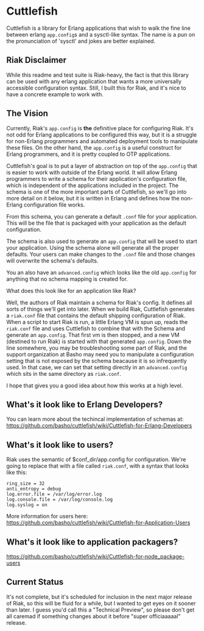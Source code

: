 # Cuttlefish
Cuttlefish is a library for Erlang applications that wish to walk the fine line between erlang `app.config`s and a sysctl-like syntax. The name is a pun on the pronunciation of 'sysctl' and jokes are better explained.

## Riak Disclaimer
While this readme and test suite is Riak-heavy, the fact is that this library can be used with any erlang application that wants a more universally accessible configuration syntax. Still, I built this for Riak, and it's nice to have a concrete example to work with.

## The Vision
Currently, Riak's `app.config` is **the** definitive place for configuring Riak. It's not odd for Erlang applications to be configured this way, but it is a struggle for non-Erlang programmers and automated deployment tools to manipulate these files. On the other hand, the `app.config` is a useful construct for Erlang programmers, and it is pretty coupled to OTP applications.

Cuttlefish's goal is to put a layer of abstraction on top of the `app.config` that is easier to work with outside of the Erlang world. It will allow Erlang programmers to write a schema for their application's configuration file, which is independent of the applications included in the project. The schema is one of the more important parts of Cuttlefish, so we'll go into more detail on it below, but it is written in Erlang and defines how the non-Erlang configuration file works.

From this schema, you can generate a default `.conf` file for your application. This will be the file that is packaged with your application as the default configuration.

The schema is also used to generate an `app.config` that will be used to start your application. Using the schema alone will generate all the proper defaults. Your users can make changes to the `.conf` file and those changes will overwrite the schema's defaults.

You an also have an `advanced.config` which looks like the old `app.config` for anything that no schema mapping is created for.

What does this look like for an application like Riak?

Well, the authors of Riak maintain a schema for Riak's config. It defines all sorts of things we'll get into later. When we build Riak, Cuttlefish generates a `riak.conf` file that contains the default shipping configuration of Riak. When a script to start Riak is run, a little Erlang VM is spun up, reads the `riak.conf` file and uses Cuttlefish to combine that with the Schema and generate an `app.config`. That first vm is then stopped, and a new VM (destined to run Riak) is started with that generated `app.config`. Down the line somewhere, you may be troubleshooting some part of Riak, and the support organization at Basho may need you to manipulate a configuration setting that is not exposed by the schema beacause it is so infrequently used. In that case, we can set that setting directly in an `advanced.config` which sits in the same directory as `riak.conf`.

I hope that gives you a good idea about how this works at a high level.

## What's it look like to Erlang Developers?
You can learn more about the techincal implementation of schemas at: https://github.com/basho/cuttlefish/wiki/Cuttlefish-for-Erlang-Developers

## What's it look like to users?

Riak uses the semantic of $conf_dir/app.config for configuration. We're going to replace that with a file called `riak.conf`, with a syntax that looks like this:

```
ring_size = 32
anti_entropy = debug
log.error.file = /var/log/error.log
log.console.file = /var/log/console.log
log.syslog = on
```

More information for users here: https://github.com/basho/cuttlefish/wiki/Cuttlefish-for-Application-Users

## What's it look like to application packagers?

https://github.com/basho/cuttlefish/wiki/Cuttlefish-for-node_package-users

## Current Status
It's not complete, but it's scheduled for inclusion in the next major release of Riak, so this will be fluid for a while, but I wanted to get eyes on it sooner than later. I guess you'd call this a "Technical Preview", so please don't get all caremad if something changes about it before "super officiaaaaal" release.